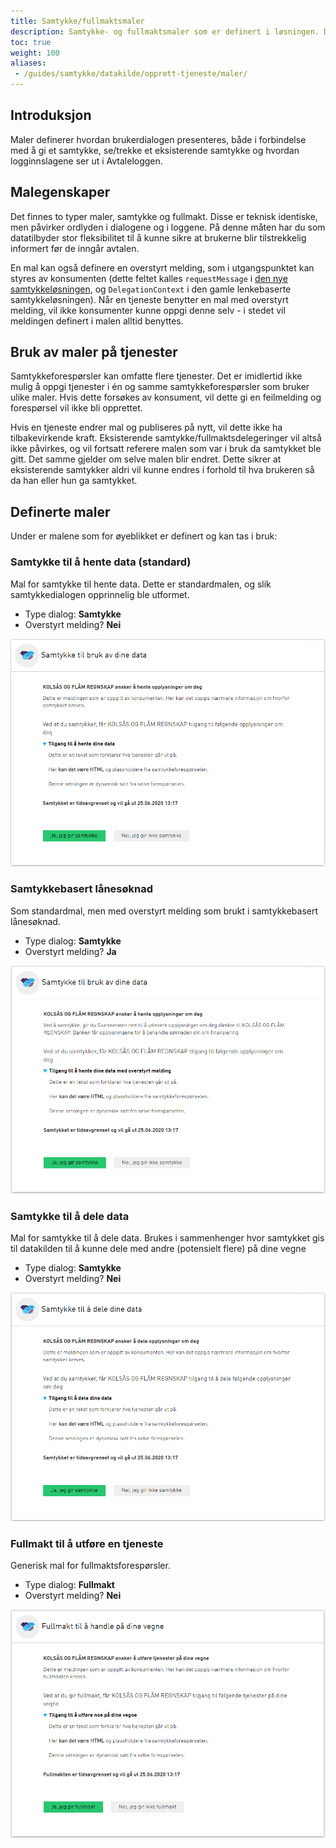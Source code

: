 ```yaml
---
title: Samtykke/fullmaktsmaler
description: Samtykke- og fullmaktsmaler som er definert i løsningen. Disse kan benyttes på hvilken som helst lenke- eller innsynstjeneste som er definert som en samtykketjeneste.
toc: true
weight: 100
aliases:
 - /guides/samtykke/datakilde/opprett-tjeneste/maler/
---
```


## Introduksjon

Maler definerer hvordan brukerdialogen presenteres, både i forbindelse med å gi et samtykke, se/trekke et eksisterende samtykke og hvordan logginnslagene ser ut i Avtaleloggen. 

## Malegenskaper

Det finnes to typer maler, samtykke og fullmakt. Disse er teknisk identiske, men påvirker ordlyden i dialogene og i loggene. På denne måten har du som datatilbyder stor fleksibilitet til å kunne sikre at brukerne blir tilstrekkelig informert før de inngår avtalen. 

En mal kan også definere en overstyrt melding, som i utgangspunktet kan styres av konsumenten (dette feltet kalles `requestMessage` i [den nye samtykkeløsningen](http://localhost:1313/docs/utviklingsguider/samtykke/datakonsument/be-om-samtykke/#opprette-en-samtykkeforespørsel-via-rest-og-få-tilbake-en-authorizationcode), og `DelegationContext` i den gamle lenkebaserte samtykkeløsningen). Når en tjeneste benytter en mal med overstyrt melding, vil ikke konsumenter kunne oppgi denne selv - i stedet vil meldingen definert i malen alltid benyttes.

## Bruk av maler på tjenester

Samtykkeforespørsler kan omfatte flere tjenester. Det er imidlertid ikke mulig å oppgi tjenester i én og samme samtykkeforespørsler som bruker ulike maler. Hvis dette forsøkes av konsument, vil dette gi en feilmelding og forespørsel vil ikke bli opprettet.

Hvis en tjeneste endrer mal og publiseres på nytt, vil dette ikke ha tilbakevirkende kraft. Eksisterende samtykke/fullmaktsdelegeringer vil altså ikke påvirkes, og vil fortsatt referere malen som var i bruk da samtykket ble gitt. Det samme gjelder om selve malen blir endret. Dette sikrer at eksisterende samtykker aldri vil kunne endres i forhold til hva brukeren så da han eller hun ga samtykket.

## Definerte maler

Under er malene som for øyeblikket er definert og kan tas i bruk:

### Samtykke til å hente data (standard)

Mal for samtykke til hente data. Dette er standardmalen, og slik samtykkedialogen opprinnelig ble utformet.

* Type dialog: **Samtykke** 
* Overstyrt melding? **Nei**

![Samtykke til å hente data](henting-av-data.png "Samtykke til å hente data")

### Samtykkebasert lånesøknad
Som standardmal, men med overstyrt melding som brukt i samtykkebasert lånesøknad.

* Type dialog: **Samtykke** 
* Overstyrt melding? **Ja**

![Samtykkebasert lånesøknad](henting-av-data-overstyrt-mld.png "Samtykkebasert lånesøknad")

### Samtykke til å dele data
Mal for samtykke til å dele data. Brukes i sammenhenger hvor samtykket gis til datakilden til å kunne dele med andre (potensielt flere) på dine vegne

* Type dialog: **Samtykke** 
* Overstyrt melding? **Nei**

![Samtykke til å dele data](deling-av-data.png "Samtykke til å dele data")

### Fullmakt til å utføre en tjeneste
Generisk mal for fullmaktsforespørsler.

* Type dialog: **Fullmakt** 
* Overstyrt melding? **Nei**

![Fullmakt til å utføre en tjeneste](generisk-fullmakt.png "Fullmakt til å utføre en tjeneste")